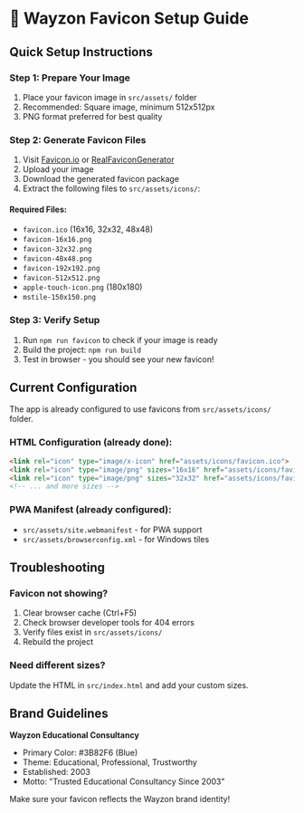 # 🎯 Wayzon Favicon Setup Guide

## Quick Setup Instructions

### Step 1: Prepare Your Image
1. Place your favicon image in `src/assets/` folder
2. Recommended: Square image, minimum 512x512px
3. PNG format preferred for best quality

### Step 2: Generate Favicon Files
1. Visit [Favicon.io](https://favicon.io/favicon-generator/) or [RealFaviconGenerator](https://realfavicongenerator.net/)
2. Upload your image
3. Download the generated favicon package
4. Extract the following files to `src/assets/icons/`:

#### Required Files:
- `favicon.ico` (16x16, 32x32, 48x48)
- `favicon-16x16.png`
- `favicon-32x32.png` 
- `favicon-48x48.png`
- `favicon-192x192.png`
- `favicon-512x512.png`
- `apple-touch-icon.png` (180x180)
- `mstile-150x150.png`

### Step 3: Verify Setup
1. Run `npm run favicon` to check if your image is ready
2. Build the project: `npm run build`
3. Test in browser - you should see your new favicon!

## Current Configuration

The app is already configured to use favicons from `src/assets/icons/` folder.

### HTML Configuration (already done):
```html
<link rel="icon" type="image/x-icon" href="assets/icons/favicon.ico">
<link rel="icon" type="image/png" sizes="16x16" href="assets/icons/favicon-16x16.png">
<link rel="icon" type="image/png" sizes="32x32" href="assets/icons/favicon-32x32.png">
<!-- ... and more sizes -->
```

### PWA Manifest (already configured):
- `src/assets/site.webmanifest` - for PWA support
- `src/assets/browserconfig.xml` - for Windows tiles

## Troubleshooting

### Favicon not showing?
1. Clear browser cache (Ctrl+F5)
2. Check browser developer tools for 404 errors
3. Verify files exist in `src/assets/icons/`
4. Rebuild the project

### Need different sizes?
Update the HTML in `src/index.html` and add your custom sizes.

## Brand Guidelines

**Wayzon Educational Consultancy**
- Primary Color: #3B82F6 (Blue)
- Theme: Educational, Professional, Trustworthy
- Established: 2003
- Motto: "Trusted Educational Consultancy Since 2003"

Make sure your favicon reflects the Wayzon brand identity!
